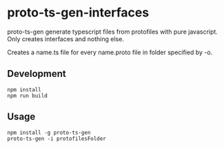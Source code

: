 # proto-ts-gen-interfaces
proto-ts-gen generate typescript files from protofiles with pure javascript. Only creates interfaces and nothing else.

Creates a name.ts file for every name.proto file in folder specified by -o.

## Development

```
npm install
npm run build
```

## Usage

```
npm install -g proto-ts-gen
proto-ts-gen -i protofilesFolder
```
